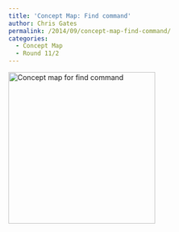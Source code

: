 ```yaml
---
title: 'Concept Map: Find command'
author: Chris Gates
permalink: /2014/09/concept-map-find-command/
categories:
  - Concept Map
  - Round 11/2
---
```

[<img class="alignnone size-medium wp-image-8785" alt="Concept map for find command" src="http://teaching.software-carpentry.org/wp-content/uploads/2014/09/find_command_concept_map-2-291x300.png" width="291" height="300" />][1]

 [1]: http://teaching.software-carpentry.org/wp-content/uploads/2014/09/find_command_concept_map-2.png
